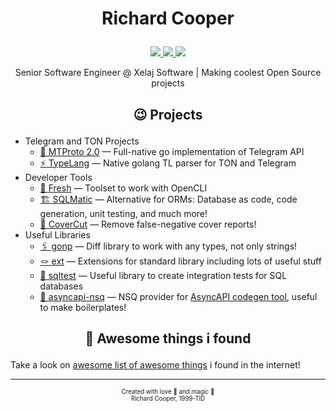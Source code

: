 # <p align="center">Richard Cooper</p>

<p align="center">
<a href="https://www.linkedin.com/in/quenbyako/">
<img src="https://img.shields.io/badge/linkedin-profile-0077b5?labelColor=27303B&logo=linkedin&style=for-the-badge">
</a>
<a href="https://t.me/quenbyako">
<img src="https://img.shields.io/badge/telegram-quenbyako-0088cc?labelColor=27303B&logo=telegram&style=for-the-badge">
</a>
<a href="https://twitch.tv/teamsmiletv">
<img src="https://img.shields.io/badge/twitch-teamsmiletv-6441a5?labelColor=27303b&logo=twitch&style=for-the-badge">
</a>
</p>

<p align="center">Senior Software Engineer @ Xelaj Software | Making coolest Open Source projects</p>

## <p align="center">😉 Projects</p>

- Telegram and TON Projects
  - [🦋 MTProto 2.0][mtproto] — Full-native go implementation of Telegram API
  - [⚡️ TypeLang][tl] — Native golang TL parser for TON and Telegram
- Developer Tools
  - [🥤 Fresh][fresh] — Toolset to work with OpenCLI
  - [🏗️ SQLMatic][sqlmatic] — Alternative for ORMs: Database as code, code generation, unit testing, and much more!
  - [🔪 CoverCut][covercut] — Remove false-negative cover reports!
- Useful Libraries
  - [🖇️ gonp][gonp] — Diff library to work with any types, not only strings!
  - [🪢 ext][ext] — Extensions for standard library including lots of useful stuff
  - [🧪 sqltest][sqltest] — Useful library to create integration tests for SQL databases
  - [📨 asyncapi-nsq][asyncapi-nsq] — NSQ provider for [AsyncAPI codegen tool][asyncapi-codegen], useful to make boilerplates!


## <p align="center">🤩 Awesome things i found</p>

Take a look on [awesome list of awesome things][awesome] i found in the internet!

<!--
V2UndmUga25vd24gZWFjaCBvdGhlciBmb3Igc28gbG9uZwpZb3
VyIGhlYXJ0J3MgYmVlbiBhY2hpbmcgYnV0IHlvdSdyZSB0b28g
c2h5IHRvIHNheSBpdApJbnNpZGUgd2UgYm90aCBrbm93IHdoYX
QncyBiZWVuIGdvaW5nIG9uCldlIGtub3cgdGhlIGdhbWUgYW5k
IHdlJ3JlIGdvbm5hIHBsYXkgaXQKQW5kIGlmIHlvdSBhc2sgbW
UgaG93IEknbSBmZWVsaW5nCkRvbid0IHRlbGwgbWUgeW91J3Jl
IHRvbyBibGluZCB0byBzZWU=
-->

--------------------------------------------------------------------------------

<p align=center><sub><sub>
Created with love 💜 and magic 🦄 </br> Richard Cooper, 1999-TID
</sub></sub></p>

<!-- Local liks in this repo -->
[awesome]:      ./awesome.md

<!-- My links and links to personal projects -->
[fresh]:        https://github.com/xelaj/fresh
[mtproto]:      https://github.com/xelaj/mtproto
[sqlmatic]:     https://github.com/xelaj/sqlmatic
[tl]:           https://github.com/xelaj/tl
[covercut]:     https://github.com/quenbyako/covercut
[ext]:          https://github.com/quenbyako/ext
[gonp]:         https://github.com/quenbyako/gonp
[sqltest]:      https://github.com/quenbyako/sqltest
[asyncapi-nsq]: https://github.com/quenbyako/asyncapi-nsq

<!-- Any external links -->
[asyncapi-codegen]: https://github.com/lerenn/asyncapi-codegen
